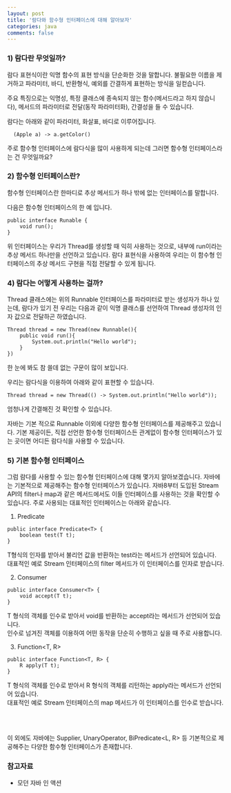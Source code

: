 ```yaml
---
layout: post
title: '람다와 함수형 인터페이스에 대해 알아보자'
categories: java
comments: false
---
```

### 1) 람다란 무엇일까?

람다 표현식이란 익명 함수의 표현 방식을 단순화한 것을 말합니다. 불필요한 이름을 제거하고 파라미터, 바디, 반환형식, 예외를 간결하게 표현하는 방식을 일컫습니다.  

주요 특징으로는 익명성, 특정 클래스에 종속되지 않는 함수(메서드라고 하지 않습니다), 메서드의 파라미터로 전달(동작 파라미터화), 간결성을 들 수 있습니다. 

람다는 아래와 같이 파라미터, 화살표, 바디로 이루어집니다. 
```
  (Apple a) -> a.getColor() 
```
주로 함수형 인터페이스에 람다식을 많이 사용하게 되는데 그러면 함수형 인터페이스라는 건 무엇일까요?


### 2) 함수형 인터페이스란?

함수형 인터페이스란 한마디로 추상 메서드가 하나 밖에 없는 인터페이스를 말합니다.

다음은 함수형 인터페이스의 한 예 입니다. 
```
public interface Runable {
    void run();
}
```
위 인터페이스는 우리가 Thread를 생성할 때 익히 사용하는 것으로, 내부에 run이라는 추상 메서드 하나만을 선언하고 있습니다.
람다 표현식을 사용하여 우리는 이 함수형 인터페이스의 추상 메서드 구현을 직접 전달할 수 있게 됩니다. 

### 4) 람다는 어떻게 사용하는 걸까?
Thread 클래스에는 위의 Runnable 인터페이스를 파라미터로 받는 생성자가 하나 있는데, 람다가 있기 전 우리는 다음과 같이 익명 클래스를 선언하여 Thread 생성자의 인자 값으로 전달하곤 하였습니다. 
```
Thread thread = new Thread(new Runnable(){
    public void run(){
        System.out.println("Hello world");
    }
})
```
한 눈에 봐도 참 쓸데 없는 구문이 많이 보입니다. 

우리는 람다식을 이용하여 아래와 같이 표현할 수 있습니다. 
```
Thread thread = new Thread(() -> System.out.println("Hello world"));
```
엄청나게 간결해진 것 확인할 수 있습니다. 

자바는 기본 적으로 Runnable 이외에 다양한 함수형 인터페이스를 제공해주고 있습니다. 기본 제공이든, 직접 선언한 함수형 인터페이스든 관계없이 함수형 인터페이스가 있는 곳이면 어디든 람다식을 사용할 수 있습니다. 

### 5) 기본 함수형 인터페이스 
그럼 람다를 사용할 수 있는 함수형 인터페이스에 대해 몇가지 알아보겠습니다. 자바에는 기본적으로 제공해주는 함수형 인터페이스가 있습니다. 자바8부터 도입된 Stream API의 filter나 map과 같은 메서드에서도 이들 인터페이스를 사용하는 것을 확인할 수 있습니다. 주로 사용되는 대표적인 인터페이스는 아래와 같습니다. 

1) Predicate<T>
```
public interface Predicate<T> {
    boolean test(T t);
}
```
T형식의 인자를 받아서 불리언 값을 반환하는 test라는 메서드가 선언되어 있습니다.<br/> 
대표적인 예로 Stream 인터페이스의 filter 메서드가 이 인터페이스를 인자로 받습니다. 


2) Consumer<T>
```
public interface Consumer<T> {
    void accept(T t);
}
```
T 형식의 객체를 인수로 받아서 void를 반환하는 accept라는 메서드가 선언되어 있습니다.<br/>
인수로 넘겨진 객체를 이용하여 어떤 동작을 단순히 수행하고 싶을 때 주로 사용합니다. 

3) Function<T, R>
```
public interface Function<T, R> {
    R apply(T t);
}
```
T 형식의 객체를 인수로 받아서 R 형식의 객체를 리턴하는 apply라는 메서드가 선언되어 있습니다. <br/>
대표적인 예로 Stream 인터페이스의 map 메서드가 이 인터페이스를 인수로 받습니다. 

<br/>
<br/>

이 외에도 자바에는 Supplier<T>, UnaryOperator<T>, BiPredicate<L, R> 등 기본적으로 제공해주는 다양한 함수형 인터페이스가 존재합니다. 

### 참고자료
- 모던 자바 인 액션



